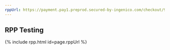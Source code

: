 ```yaml
---
rppUrl: https://payment.pay1.preprod.secured-by-ingenico.com/checkout/9960-917717a8e9b9414fa356a122bc0cbe37:061af1bf-4a29-71ff-81a9-b277b2e978c3:30020db0bbbe43c1bc6ba30818fa2586
---
```


## RPP Testing

{% include rpp.html id=page.rppUrl %}


